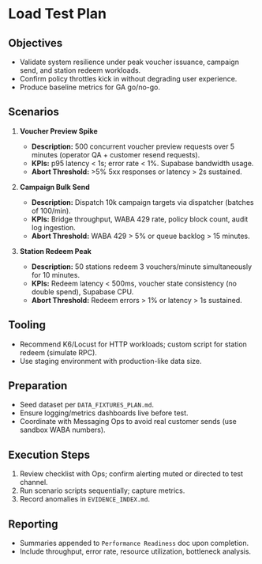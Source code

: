 # Load Test Plan

## Objectives
- Validate system resilience under peak voucher issuance, campaign send, and station redeem workloads.
- Confirm policy throttles kick in without degrading user experience.
- Produce baseline metrics for GA go/no-go.

## Scenarios
1. **Voucher Preview Spike**
   - **Description:** 500 concurrent voucher preview requests over 5 minutes (operator QA + customer resend requests).
   - **KPIs:** p95 latency < 1s; error rate < 1%. Supabase bandwidth usage.
   - **Abort Threshold:** >5% 5xx responses or latency > 2s sustained.

2. **Campaign Bulk Send**
   - **Description:** Dispatch 10k campaign targets via dispatcher (batches of 100/min).
   - **KPIs:** Bridge throughput, WABA 429 rate, policy block count, audit log ingestion.
   - **Abort Threshold:** WABA 429 > 5% or queue backlog > 15 minutes.

3. **Station Redeem Peak**
   - **Description:** 50 stations redeem 3 vouchers/minute simultaneously for 10 minutes.
   - **KPIs:** Redeem latency < 500ms, voucher state consistency (no double spend), Supabase CPU.
   - **Abort Threshold:** Redeem errors > 1% or latency > 1s sustained.

## Tooling
- Recommend K6/Locust for HTTP workloads; custom script for station redeem (simulate RPC).
- Use staging environment with production-like data size.

## Preparation
- Seed dataset per `DATA_FIXTURES_PLAN.md`.
- Ensure logging/metrics dashboards live before test.
- Coordinate with Messaging Ops to avoid real customer sends (use sandbox WABA numbers).

## Execution Steps
1. Review checklist with Ops; confirm alerting muted or directed to test channel.
2. Run scenario scripts sequentially; capture metrics.
3. Record anomalies in `EVIDENCE_INDEX.md`.

## Reporting
- Summaries appended to `Performance Readiness` doc upon completion.
- Include throughput, error rate, resource utilization, bottleneck analysis.

